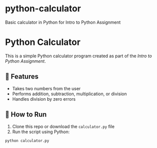 # python-calculator
Basic calculator in Python for Intro to Python Assignment
# Python Calculator

This is a simple Python calculator program created as part of the *Intro to Python Assignment*.

## 📌 Features
- Takes two numbers from the user
- Performs addition, subtraction, multiplication, or division
- Handles division by zero errors

## 🚀 How to Run

1. Clone this repo or download the `calculator.py` file
2. Run the script using Python:

```bash
python calculator.py
